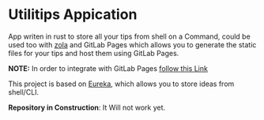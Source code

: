 # Utilitips Appication

App writen in rust to store all your tips from shell on a Command, could be used too with [zola](https://www.getzola.org/) and GitLab Pages which allows you to generate the static files for your tips and host them using GitLab Pages.

**NOTE:** In order to integrate with GitLab Pages [follow this Link](https://www.getzola.org/documentation/deployment/gitlab-pages/)

This project is based on [Eureka](https://github.com/simeg/eureka), which allows you to store ideas from shell/CLI.

**Repository in Construction**: It Will not work yet.
